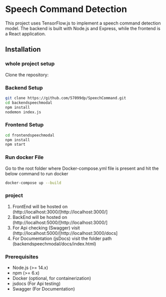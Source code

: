 # Speech Command Detection

This project uses TensorFlow.js to implement a speech command detection model. The backend is built with Node.js and Express, while the frontend is a React application.

## Installation

### whole project setup

Clone the repository:

### Backend Setup
   ```bash
   git clone https://github.com/57099dp/SpeechCommand.git
   cd backendspeechmodal
   npm install
   nodemon index.js
```
### Frontend Setup
```bash
cd frontendspeechmodal
npm install
npm start
```
### Run docker File 
Go to the root folder where Docker-compose.yml file is present and hit the below command to run docker
```bash
docker-compose up --build
```


### project 
1. FrontEnd will be hosted on (http://localhost:3000/[http://localhost:3000/]
2. BackEnd will be hosted on (http://localhost:5000/[http://localhost:3000/]
3. For Api checking (Swagger) visit (http://localhost:5000/[http://localhost:3000/docs]
4. For Documentation (jsDocs) visit the folder path (backendspeechmodal/docs/index.html)
   
### Prerequisites

- Node.js (>= 14.x)
- npm (>= 6.x)
- Docker (optional, for containerization)
- jsdocs (For Api testing)
- Swagger (For Documentation)


